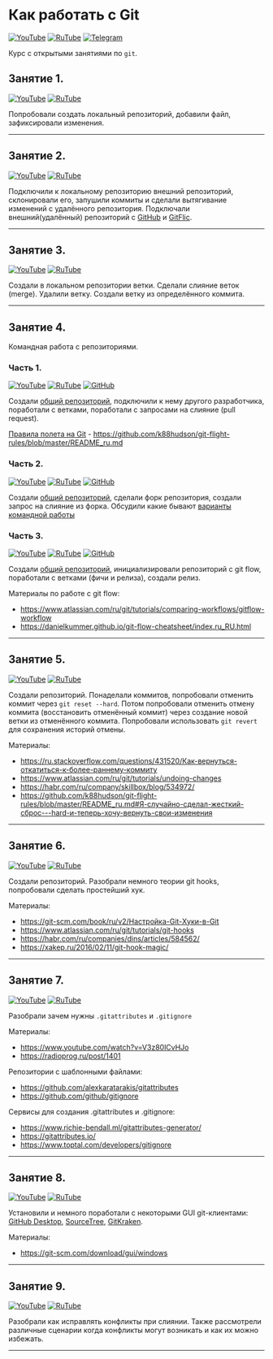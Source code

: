 # Как работать с Git

[![YouTube](https://img.shields.io/badge/YouTube-%23FF0000.svg?style=for-the-badge&logo=YouTube&logoColor=white)](https://youtube.com/playlist?list=PLBXnHSmq7po9YlkHrpFq6xL9TrHQzSx8s) [![RuTube](https://img.shields.io/badge/RuTube-000000?style=for-the-badge&logo=rutube&logoColor=white)](https://rutube.ru/plst/256633) [![Telegram](https://img.shields.io/badge/Telegram-2CA5E0?style=for-the-badge&logo=telegram&logoColor=white)](https://t.me/+FzMD0OvI49FhZWFi)

Курс с открытыми занятиями по `git`.

## Занятие 1.

[![YouTube](https://img.shields.io/badge/YouTube-%23FF0000.svg?style=for-the-badge&logo=YouTube&logoColor=white)](https://youtu.be/fAvdrZ9GwbI) [![RuTube](https://img.shields.io/badge/RuTube-000000?style=for-the-badge&logo=rutube&logoColor=white)](https://rutube.ru/video/8d5601e91b3420fde7957efd2072c44d/)

Попробовали создать локальный репозиторий, добавили файл, зафиксировали изменения.

***

## Занятие 2.

[![YouTube](https://img.shields.io/badge/YouTube-%23FF0000.svg?style=for-the-badge&logo=YouTube&logoColor=white)](https://youtu.be/OtJv9sVBxow) [![RuTube](https://img.shields.io/badge/RuTube-000000?style=for-the-badge&logo=rutube&logoColor=white)](https://rutube.ru/video/36dfad8f3d1f9dfee6ce9778269d87ad/)

Подключили к локальному репозиторию внешний репозиторий, склонировали его, запушили коммиты и сделали вытягивание изменений с удалённого репозитория. Подключали внешний(удалённый) репозиторий с [GitHub](https://github.com/) и [GitFlic](https://gitflic.ru/).

***

## Занятие 3.

[![YouTube](https://img.shields.io/badge/YouTube-%23FF0000.svg?style=for-the-badge&logo=YouTube&logoColor=white)](https://youtu.be/vH15qmNEISA) [![RuTube](https://img.shields.io/badge/RuTube-000000?style=for-the-badge&logo=rutube&logoColor=white)](https://rutube.ru/video/19b7caf5de425daf1d96d8a594ad5cf9/)

Создали в локальном репозитории ветки. Сделали слияние веток (merge). Удалили ветку. Создали ветку из определённого коммита.

***

## Занятие 4.

Командная работа с репозиториями.

### Часть 1.

[![YouTube](https://img.shields.io/badge/YouTube-%23FF0000.svg?style=for-the-badge&logo=YouTube&logoColor=white)](https://youtu.be/FaCGV3RojDo) [![RuTube](https://img.shields.io/badge/RuTube-000000?style=for-the-badge&logo=rutube&logoColor=white)](https://rutube.ru/video/00b835d961beea7d668536c3e54496b1/) [![GitHub](https://img.shields.io/badge/github-%23121011.svg?style=for-the-badge&logo=github&logoColor=white)](https://github.com/StarIT-AnSt/test_command_work_1.git)

Создали [общий репозиторий](https://github.com/StarIT-AnSt/test_command_work_1.git), подключили к нему другого разработчика, поработали с ветками, поработали с запросами на слияние (pull request).

[Правила полета на Git](https://github.com/k88hudson/git-flight-rules/blob/master/README_ru.md) - https://github.com/k88hudson/git-flight-rules/blob/master/README_ru.md

### Часть 2.

[![YouTube](https://img.shields.io/badge/YouTube-%23FF0000.svg?style=for-the-badge&logo=YouTube&logoColor=white)](https://youtu.be/IWcNOU40Mi4) [![RuTube](https://img.shields.io/badge/RuTube-000000?style=for-the-badge&logo=rutube&logoColor=white)](https://rutube.ru/video/b4d99c8b8e165c7f1a2e14a415f9432e/) [![GitHub](https://img.shields.io/badge/github-%23121011.svg?style=for-the-badge&logo=github&logoColor=white)](https://github.com/StarIT-AnSt/test_command_work_2.git)

Создали [общий репозиторий](https://github.com/StarIT-AnSt/test_command_work_2.git), сделали форк репозитория, создали запрос на слияние из форка. Обсудили какие бывают [варианты командной работы](https://www.atlassian.com/git/tutorials/comparing-workflows)

### Часть 3.

[![YouTube](https://img.shields.io/badge/YouTube-%23FF0000.svg?style=for-the-badge&logo=YouTube&logoColor=white)](https://youtu.be/nL28gSsoyfU) [![RuTube](https://img.shields.io/badge/RuTube-000000?style=for-the-badge&logo=rutube&logoColor=white)](https://rutube.ru/video/4aab926793f049353c90c9ae02afa484/) [![GitHub](https://img.shields.io/badge/github-%23121011.svg?style=for-the-badge&logo=github&logoColor=white)](https://github.com/StarIT-AnSt/test_command_work_3.git)

Создали [общий репозиторий](https://github.com/StarIT-AnSt/test_command_work_3.git), инициализировали репозиторий с git flow, поработали с ветками (фичи и релиза), создали релиз.

Материалы по работе с git flow:
- https://www.atlassian.com/ru/git/tutorials/comparing-workflows/gitflow-workflow
- https://danielkummer.github.io/git-flow-cheatsheet/index.ru_RU.html

***

## Занятие 5.

[![YouTube](https://img.shields.io/badge/YouTube-%23FF0000.svg?style=for-the-badge&logo=YouTube&logoColor=white)](https://youtu.be/Cf6q53n80Kw) [![RuTube](https://img.shields.io/badge/RuTube-000000?style=for-the-badge&logo=rutube&logoColor=white)](https://rutube.ru/video/35b5a41020a69da5e1f443783063bc98/)

Создали репозиторий. Понаделали коммитов, попробовали отменить коммит через `git reset --hard`. Потом попробовали отменить отмену коммита (восстановить отменённый коммит) через создание новой ветки из отменённого коммита. Попробовали использовать `git revert` для сохранения историй отмены.

Материалы:
- https://ru.stackoverflow.com/questions/431520/Как-вернуться-откатиться-к-более-раннему-коммиту
- https://www.atlassian.com/ru/git/tutorials/undoing-changes
- https://habr.com/ru/company/skillbox/blog/534972/
- https://github.com/k88hudson/git-flight-rules/blob/master/README_ru.md#Я-случайно-сделал-жесткий-сброс---hard-и-теперь-хочу-вернуть-свои-изменения

***

## Занятие 6.

[![YouTube](https://img.shields.io/badge/YouTube-%23FF0000.svg?style=for-the-badge&logo=YouTube&logoColor=white)](https://youtu.be/wdao44tnfUI) [![RuTube](https://img.shields.io/badge/RuTube-000000?style=for-the-badge&logo=rutube&logoColor=white)](https://rutube.ru/video/e832ef5b2b2a8a1afc9e0b138354acce/)

Создали репозиторий. Разобрали немного теории git hooks, попробовали сделать простейший хук.

Материалы:
- https://git-scm.com/book/ru/v2/Настройка-Git-Хуки-в-Git
- https://www.atlassian.com/ru/git/tutorials/git-hooks
- https://habr.com/ru/companies/dins/articles/584562/
- https://xakep.ru/2016/02/11/git-hook-magic/

***

## Занятие 7.

[![YouTube](https://img.shields.io/badge/YouTube-%23FF0000.svg?style=for-the-badge&logo=YouTube&logoColor=white)](https://youtu.be/z3A4J_vu7fM) [![RuTube](https://img.shields.io/badge/RuTube-000000?style=for-the-badge&logo=rutube&logoColor=white)](https://rutube.ru/video/13452e1510853cc688d7260abfd31fbf/)

Разобрали зачем нужны `.gitattributes` и `.gitignore`

Материалы:
- https://www.youtube.com/watch?v=V3z80lCvHJo
- https://radioprog.ru/post/1401

Репозитории с шаблонными файлами:
- https://github.com/alexkaratarakis/gitattributes
- https://github.com/github/gitignore

Сервисы для создания .gitattributes и .gitignore:
- https://www.richie-bendall.ml/gitattributes-generator/
- https://gitattributes.io/
- https://www.toptal.com/developers/gitignore

***

## Занятие 8.

[![YouTube](https://img.shields.io/badge/YouTube-%23FF0000.svg?style=for-the-badge&logo=YouTube&logoColor=white)](https://youtu.be/Mef9MY717Jk) [![RuTube](https://img.shields.io/badge/RuTube-000000?style=for-the-badge&logo=rutube&logoColor=white)](https://rutube.ru/video/a7c389afea447ffdfbae666498065152/)

Установили и немного поработали с некоторыми  GUI git-клиентами: [GitHub Desktop](https://desktop.github.com/), [SourceTree](https://www.sourcetreeapp.com/), [GitKraken](https://www.gitkraken.com/).

Материалы:
- https://git-scm.com/download/gui/windows

***

## Занятие 9.

[![YouTube](https://img.shields.io/badge/YouTube-%23FF0000.svg?style=for-the-badge&logo=YouTube&logoColor=white)](https://youtu.be/Z0z1Vi2_B0s) [![RuTube](https://img.shields.io/badge/RuTube-000000?style=for-the-badge&logo=rutube&logoColor=white)](https://rutube.ru/video/8e2fc7eed448e6c5645fa10732349ab2/)

Разобрали как исправлять конфликты при слиянии. Также рассмотрели различные сценарии когда конфликты могут возникать и как их можно избежать.

***
